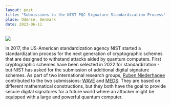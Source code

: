```yaml
---
layout: post
title: "Submissions to the NIST PQC Signature Standardization Process"
place: Odense, Denmark
date: 2023-06-11
---
```

<img class="img-fluid mx-auto d-block" src="/images/posts/MEDS-WAVE.svg">

In 2017, the US-American standardization agency NIST started a standardization process for the next generation of cryptographic schemes that are designed to withstand attacks aided by quantum computers. First cryptographic schemes have been selected in 2022 for standardization - but NIST has asked for the submission of additional digital signature schemes. As part of two international research groups, [Ruben Niederhagee](/people.html#rn) contributed to the two submissions: [WAVE](https://wave-sign.org/) and [MEDS](https://www.meds-pqc.org/). They are based on different mathematical constructions, but they both have the goal to provide secure digital signatures for a future world where an attacker might be equipped with a large and powerful quantum computer.

